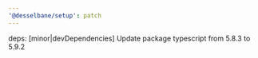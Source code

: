 ```yaml
---
'@desselbane/setup': patch
---
```


deps: [minor|devDependencies] Update package typescript from 5.8.3 to 5.9.2
